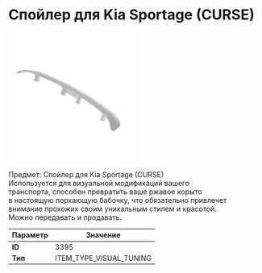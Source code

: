 # Спойлер для Kia Sportage (CURSE)

![Item Image](../img/3395.webp?raw=true)

Предмет: Спойлер для Kia Sportage (CURSE)<br>Используется для визуальной модификаций вашего<br>транспорта, способен превратить ваше ржавое корыто<br>в настоящую порхающую бабочку, что обязательно привлечет<br>внимание прохожих своим уникальным стилем и красотой.<br>Можно передавать и продавать.


| Параметр | Значение |
|----------|----------|
| **ID** | 3395 |
| **Тип** | ITEM_TYPE_VISUAL_TUNING |

